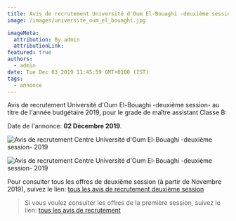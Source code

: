 ```yaml
---
title: Avis de recrutement Université d'Oum El-Bouaghi -deuxième session-
image: /images/universite_oum_el_bouaghi.jpg

imageMeta:
  attribution: By admin
  attributionLink:
featured: true
authors:
  - admin
date: Tue Dec 03 2019 11:45:59 GMT+0100 (IST)
tags:
  - annonce
---
```

Avis de recrutement Université d'Oum El-Bouaghi  -deuxième session- au titre de l'année budgétaire 2019, pour le grade de maître assistant Classe B:

Date de l'annonce: **02 Décembre 2019**.

![Avis de recrutement Centre Université d'Oum El-Bouaghi  -deuxième session- 2019](/images/avis-de-recr-universite-oum-el-bouaghi-deuxieme-session.jpg)

![Avis de recrutement Centre Université d'Oum El-Bouaghi  -deuxième session- 2019](/images/avis-de-recr-universite-oum-el-bouaghi-deuxieme-session-2.jpg)

Pour consulter tous les offres de deuxième session (à partir de Novembre 2019), suivez le lien: [tous les avis de recrutement deuxième session](/tous-les-avis-de-recrutement-mitre-assistant-classe-b-au-titre-de-l-annee-2019-deuxieme-session/)

>Si vous voulez consulter les offres de la première session, suivez le lien: [tous les avis de recrutement](/tous_les_avis_de_recrutement_annee_budgetaire_2019/)
